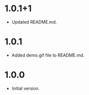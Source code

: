 # 1.0.1+1

- Updated README.md.

# 1.0.1

- Added demo.gif file to README.md.

# 1.0.0

- Initial version.
